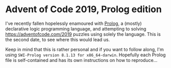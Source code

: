 # Advent of Code 2019, Prolog edition

I've recently fallen hopelessly enamoured with [Prolog](https://en.wikipedia.org/wiki/Prolog), a (mostly) declarative
logic programming language, and attempting to
solving https://adventofcode.com/2019 puzzles using solely the language.
This is the second date, to see where this would lead us.

Keep in mind that this is rather personal and if you want to follow along, I'm using `SWI-Prolog version 8.1.13 for x86_64-darwin`. Hopefully
each Prolog file is self-contained and has its own instructions on how to reproduce...
